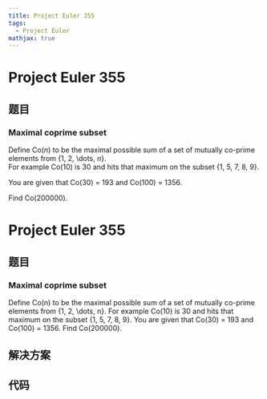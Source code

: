 ```yaml
---
title: Project Euler 355
tags:
  - Project Euler
mathjax: true
---
```

<escape><!-- more --></escape>
    
# Project Euler 355
## 题目
### Maximal coprime subset


Define Co(<var>n</var>) to be the maximal possible sum of a set of mutually co-prime elements from {1, 2, \dots, <var>n</var>}.<br /> For example Co(10) is 30 and hits that maximum on the subset {1, 5, 7, 8, 9}.



You are given that Co(30) = 193 and Co(100) = 1356. 


Find Co(200000).




# Project Euler 355
## 题目
### Maximal coprime subset

Define Co(n) to be the maximal possible sum of a set of mutually co-prime elements from {1,&nbsp;2,&nbsp;\dots,&nbsp;n}. For example Co(10) is 30 and hits that maximum on the subset {1,&nbsp;5,&nbsp;7,&nbsp;8,&nbsp;9}.
You are given that Co(30) = 193 and Co(100) = 1356. 
Find Co(200000).


## 解决方案


## 代码


